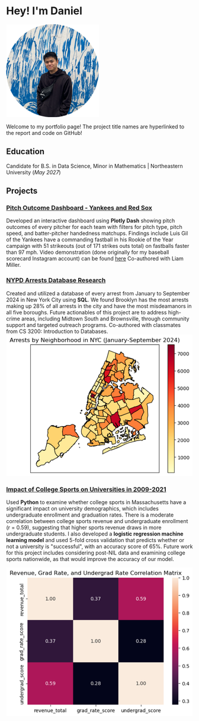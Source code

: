 # Hey! I'm Daniel
<img src="/assets/images/daniels_headshot.png" alt='image' width='250' height='250'>

Welcome to my portfolio page! The project title names are hyperlinked to the report and code on GitHub!
## Education
Candidate for B.S. in Data Science, Minor in Mathematics | Northeastern University (_May 2027_)

## Projects

### [Pitch Outcome Dashboard - Yankees and Red Sox](https://github.com/dgc-ku/mlb_pitch_dashboard)
Developed an interactive dashboard using **Plotly Dash** showing pitch outcomes of every pitcher for each team with filters for pitch type, pitch speed, and batter-pitcher handedness matchups. Findings include Luis Gil of the Yankees have a commanding fastball in his Rookie of the Year campaign with 51 strikeouts (out of 171 strikes outs total) on fastballs faster than 97 mph. Video demonstration (done originally for my baseball scorecard Instagram account) can be found [here](https://www.youtube.com/watch?v=3wbxCXq_i8I) Co-authored with Liam Miller.

### [NYPD Arrests Database Research](https://github.com/dgc-ku/nypd-arrests-db-research)
Created and utilized a database of every arrest from January to September 2024 in New York City using **SQL**. We found Brooklyn has the most arrests making up 28% of all arrests in the city and have the most misdeamanors in all five boroughs. Future actionables of this project are to address high-crime areas, including Midtown South and Brownsville, through community support and targeted outreach programs. Co-authored with classmates from CS 3200: Introduction to Databases.
![NYPD Arrests Database Research](/assets/images/nypd_viz.png)

### [Impact of College Sports on Universities in 2009-2021](https://github.com/dgc-ku/college-sports-analysis)
Used **Python** to examine whether college sports in Massachusetts have a significant impact on university demographics, which includes undergraduate enrollment and graduation rates. There is a moderate correlation between college sports revenue and undergraduate enrollment (r = 0.59), suggesting that higher sports revenue draws in more undergraduate students. I also developed a **logistic regression machine learning model** and used 5-fold cross validation that predicts whether or not a university is "successful", with an accuracy score of 65%. Future work for this project includes considering post-NIL data and examining college sports nationwide, as that would improve the accuracy of our model. 


![Correlation Matrix](/assets/images/correlation_matrix.png)

